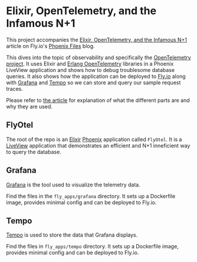 # Elixir, OpenTelemetry, and the Infamous N+1

This project accompanies the [Elixir, OpenTelemetry, and the Infamous N+1](https://fly.io/phoenix-files/opentelemetry-and-the-infamous-n-plus-1/) article on Fly.io's [Phoenix Files](https://fly.io/phoenix-files/) blog.

This dives into the topic of observability and specifically the [OpenTelemetry project](https://opentelemetry.io/). It uses Elixir and [Erlang OpenTelemetry](https://github.com/open-telemetry/opentelemetry-erlang) libraries in a Phoenix LiveView application and shows how to debug troublesome database queries. It also shows how the application can be deployed to [Fly.io](https://fly.io) along with [Grafana](https://grafana.com/) and
[Tempo](https://grafana.com/oss/tempo/) so we can store and query our sample request traces.

Please refer to [the article](https://fly.io/phoenix-files/opentelemetry-and-the-infamous-n-plus-1/) for explanation of what the different parts are and why they are used.

## FlyOtel

The root of the repo is an [Elixir](https://elixir-lang.org/) [Phoenix](https://www.phoenixframework.org/) application called `FlyOtel`. It is a [LiveView](https://github.com/phoenixframework/phoenix_live_view/) application that demonstrates an efficient and N+1 inneficient way to query the database. 

## Grafana

[Grafana](https://grafana.com/) is the tool used to visualize the telemetry data. 

Find the files in the `fly_apps/grafana` directory. It sets up a Dockerfile image, provides minimal config and can be deployed to Fly.io.

## Tempo

[Tempo](https://grafana.com/oss/tempo/) is used to store the data that Grafana displays.

Find the files in `fly_apps/tempo` directory. It sets up a Dockerfile image, provides minimal config and can be deployed to Fly.io.
